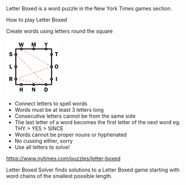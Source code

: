 Letter Boxed is a word puzzle in the New York Times games section.

How to play Letter Boxed

Create words using letters round the square

![alt text](canvas.png)

* Connect letters to spell words
* Words must be at least 3 letters long
* Consecutive letters cannot be from the same side
* The last letter of a word becomes the first letter of the next word eg. THY > YES > SINCE
* Words cannot be proper nouns or hyphenated
* No cussing either, sorry
* Use all letters to solve!

https://www.nytimes.com/puzzles/letter-boxed


Letter Boxed Solver finds solutions to a Letter Boxed game starting with word chains of the smallest possible length.
